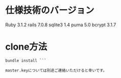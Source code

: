 # 仕様技術のバージョン
Ruby 3.1.2
rails 7.0.8
sqlite3 1.4
puma 5.0
bcrypt 3.1.7


# clone方法
``` git clone https://github.com/okaki1999/photo_gallery.git
bundle install ``` 

master.keyについては別途ご連絡いただけると幸いです。

